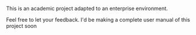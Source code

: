 This is an academic project adapted to an enterprise environment.

Feel free to let your feedback. I'd be making a complete user manual of this project soon

